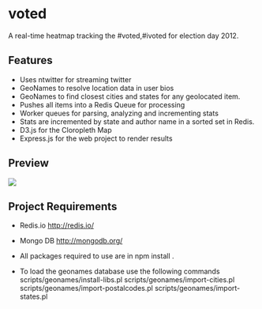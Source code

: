 voted
=====

A real-time heatmap tracking the #voted,#ivoted for election day 2012.

Features
---------
- Uses ntwitter for streaming twitter
- GeoNames to resolve location data in user bios
- GeoNames to find closest cities and states for any geolocated item.
- Pushes all items into a Redis Queue for processing
- Worker queues for parsing, analyzing and incrementing stats
- Stats are incremented by state and author name in a sorted set in Redis.
- D3.js for the Cloropleth Map
- Express.js for the web project to render results

Preview
----------
![](http://i.imgur.com/sJBLW.png)

Project Requirements
--------------------
- Redis.io <http://redis.io/>
- Mongo DB <http://mongodb.org/>

- All packages required to use are in
    npm install .

- To load the geonames database use the following commands
    scripts/geonames/install-libs.pl
    scripts/geonames/import-cities.pl
    scripts/geonames/import-postalcodes.pl
    scripts/geonames/import-states.pl